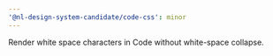 ```yaml
---
'@nl-design-system-candidate/code-css': minor
---
```


Render white space characters in Code without white-space collapse.
